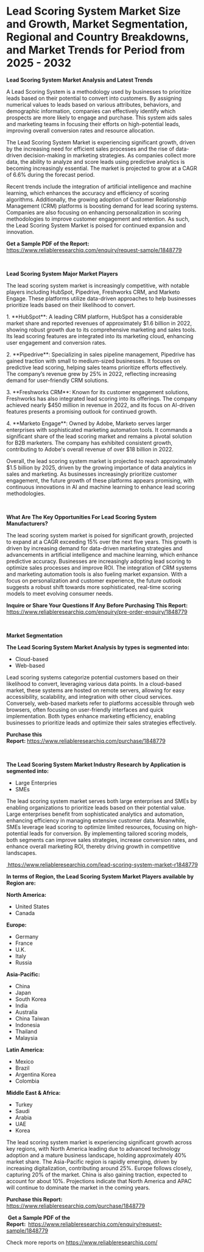 <p><h1>Lead Scoring System Market Size and Growth, Market Segmentation, Regional and Country Breakdowns, and Market Trends for Period from 2025 -  2032</h1></p><p><strong>Lead Scoring System Market Analysis and Latest Trends</strong></p>
<p><p>A Lead Scoring System is a methodology used by businesses to prioritize leads based on their potential to convert into customers. By assigning numerical values to leads based on various attributes, behaviors, and demographic information, companies can effectively identify which prospects are more likely to engage and purchase. This system aids sales and marketing teams in focusing their efforts on high-potential leads, improving overall conversion rates and resource allocation.</p><p>The Lead Scoring System Market is experiencing significant growth, driven by the increasing need for efficient sales processes and the rise of data-driven decision-making in marketing strategies. As companies collect more data, the ability to analyze and score leads using predictive analytics is becoming increasingly essential. The market is projected to grow at a CAGR of 6.6% during the forecast period. </p><p>Recent trends include the integration of artificial intelligence and machine learning, which enhances the accuracy and efficiency of scoring algorithms. Additionally, the growing adoption of Customer Relationship Management (CRM) platforms is boosting demand for lead scoring systems. Companies are also focusing on enhancing personalization in scoring methodologies to improve customer engagement and retention. As such, the Lead Scoring System Market is poised for continued expansion and innovation.</p></p>
<p><strong>Get a Sample PDF of the Report:&nbsp;</strong> <a href="https://www.reliableresearchiq.com/enquiry/request-sample/1848779?utm_campaign=2707&utm_medium=2&utm_source=Github&utm_content=ia&utm_term=11032025&utm_id=lead-scoring-system">https://www.reliableresearchiq.com/enquiry/request-sample/1848779</a></p>
<p>&nbsp;</p>
<p><strong>Lead Scoring System Major Market Players</strong></p>
<p><p>The lead scoring system market is increasingly competitive, with notable players including HubSpot, Pipedrive, Freshworks CRM, and Marketo Engage. These platforms utilize data-driven approaches to help businesses prioritize leads based on their likelihood to convert. </p><p>1. **HubSpot**: A leading CRM platform, HubSpot has a considerable market share and reported revenues of approximately $1.6 billion in 2022, showing robust growth due to its comprehensive marketing and sales tools. Its lead scoring features are integrated into its marketing cloud, enhancing user engagement and conversion rates.</p><p>2. **Pipedrive**: Specializing in sales pipeline management, Pipedrive has gained traction with small to medium-sized businesses. It focuses on predictive lead scoring, helping sales teams prioritize efforts effectively. The company’s revenue grew by 25% in 2022, reflecting increasing demand for user-friendly CRM solutions.</p><p>3. **Freshworks CRM**: Known for its customer engagement solutions, Freshworks has also integrated lead scoring into its offerings. The company achieved nearly $450 million in revenue in 2022, and its focus on AI-driven features presents a promising outlook for continued growth.</p><p>4. **Marketo Engage**: Owned by Adobe, Marketo serves larger enterprises with sophisticated marketing automation tools. It commands a significant share of the lead scoring market and remains a pivotal solution for B2B marketers. The company has exhibited consistent growth, contributing to Adobe's overall revenue of over $18 billion in 2022.</p><p>Overall, the lead scoring system market is projected to reach approximately $1.5 billion by 2025, driven by the growing importance of data analytics in sales and marketing. As businesses increasingly prioritize customer engagement, the future growth of these platforms appears promising, with continuous innovations in AI and machine learning to enhance lead scoring methodologies.</p></p>
<p>&nbsp;</p>
<p><strong>What Are The Key Opportunities For Lead Scoring System Manufacturers?</strong></p>
<p><p>The lead scoring system market is poised for significant growth, projected to expand at a CAGR exceeding 15% over the next five years. This growth is driven by increasing demand for data-driven marketing strategies and advancements in artificial intelligence and machine learning, which enhance predictive accuracy. Businesses are increasingly adopting lead scoring to optimize sales processes and improve ROI. The integration of CRM systems and marketing automation tools is also fueling market expansion. With a focus on personalization and customer experience, the future outlook suggests a robust shift towards more sophisticated, real-time scoring models to meet evolving consumer needs.</p></p>
<p><strong>Inquire or Share Your Questions If Any Before Purchasing This Report:</strong> <a href="https://www.reliableresearchiq.com/enquiry/pre-order-enquiry/1848779?utm_campaign=2707&utm_medium=2&utm_source=Github&utm_content=ia&utm_term=11032025&utm_id=lead-scoring-system">https://www.reliableresearchiq.com/enquiry/pre-order-enquiry/1848779</a></p>
<p>&nbsp;</p>
<p><strong>Market Segmentation</strong></p>
<p><strong>The Lead Scoring System Market Analysis by types is segmented into:</strong></p>
<p><ul><li>Cloud-based</li><li>Web-based</li></ul></p>
<p><p>Lead scoring systems categorize potential customers based on their likelihood to convert, leveraging various data points. In a cloud-based market, these systems are hosted on remote servers, allowing for easy accessibility, scalability, and integration with other cloud services. Conversely, web-based markets refer to platforms accessible through web browsers, often focusing on user-friendly interfaces and quick implementation. Both types enhance marketing efficiency, enabling businesses to prioritize leads and optimize their sales strategies effectively.</p></p>
<p><strong>Purchase this Report:&nbsp;</strong><a href="https://www.reliableresearchiq.com/purchase/1848779?utm_campaign=2707&utm_medium=2&utm_source=Github&utm_content=ia&utm_term=11032025&utm_id=lead-scoring-system">https://www.reliableresearchiq.com/purchase/1848779</a></p>
<p>&nbsp;</p>
<p><strong>The Lead Scoring System Market Industry Research by Application is segmented into:</strong></p>
<p><ul><li>Large Enterpries</li><li>SMEs</li></ul></p>
<p><p>The lead scoring system market serves both large enterprises and SMEs by enabling organizations to prioritize leads based on their potential value. Large enterprises benefit from sophisticated analytics and automation, enhancing efficiency in managing extensive customer data. Meanwhile, SMEs leverage lead scoring to optimize limited resources, focusing on high-potential leads for conversion. By implementing tailored scoring models, both segments can improve sales strategies, increase conversion rates, and enhance overall marketing ROI, thereby driving growth in competitive landscapes.</p></p>
<p><a href="https://www.reliableresearchiq.com/lead-scoring-system-market-r1848779?utm_campaign=2707&utm_medium=2&utm_source=Github&utm_content=ia&utm_term=11032025&utm_id=lead-scoring-system">&nbsp;https://www.reliableresearchiq.com/lead-scoring-system-market-r1848779</a></p>
<p><strong>In terms of Region, the Lead Scoring System Market Players available by Region are:</strong></p>
<p>
    <p> <strong> North America: </strong>
        <ul>
            <li>United States</li>
            <li>Canada</li>
        </ul>
        </p> 
    <p> <strong> Europe: </strong>
        <ul>
            <li>Germany</li>
            <li>France</li>
            <li>U.K.</li>
            <li>Italy</li>
            <li>Russia</li>
        </ul>
        </p> 
    <p> <strong> Asia-Pacific: </strong>
        <ul>
            <li>China</li>
            <li>Japan</li>
            <li>South Korea</li>
            <li>India</li>
            <li>Australia</li>
            <li>China Taiwan</li>
            <li>Indonesia</li>
            <li>Thailand</li>
            <li>Malaysia</li>
        </ul>
        </p> 
    <p> <strong> Latin America: </strong>
        <ul>
            <li>Mexico</li>
            <li>Brazil</li>
            <li>Argentina Korea</li>
            <li>Colombia</li>
        </ul>
        </p> 
    <p> <strong> Middle East & Africa: </strong>
        <ul>
            <li>Turkey</li>
            <li>Saudi</li>
            <li>Arabia</li>
            <li>UAE</li>
            <li>Korea</li>
        </ul>
    </p>
    </p>
<p><p>The lead scoring system market is experiencing significant growth across key regions, with North America leading due to advanced technology adoption and a mature business landscape, holding approximately 40% market share. The Asia-Pacific region is rapidly emerging, driven by increasing digitalization, contributing around 25%. Europe follows closely, capturing 20% of the market. China is also gaining traction, expected to account for about 10%. Projections indicate that North America and APAC will continue to dominate the market in the coming years.</p></p>
<p><strong>Purchase this Report: </strong><a href="https://www.reliableresearchiq.com/purchase/1848779?utm_campaign=2707&utm_medium=2&utm_source=Github&utm_content=ia&utm_term=11032025&utm_id=lead-scoring-system">https://www.reliableresearchiq.com/purchase/1848779</a></p>
<p>&nbsp;<strong>Get a Sample PDF of the Report:&nbsp;&nbsp;</strong><a href="https://www.reliableresearchiq.com/enquiry/request-sample/1848779?utm_campaign=2707&utm_medium=2&utm_source=Github&utm_content=ia&utm_term=11032025&utm_id=lead-scoring-system">https://www.reliableresearchiq.com/enquiry/request-sample/1848779</a></p>
<p><strong></strong></p>
<p>Check more reports on <a href="https://www.reliableresearchiq.com/?utm_campaign=2707&utm_medium=2&utm_source=Github&utm_content=ia&utm_term=11032025&utm_id=lead-scoring-system">https://www.reliableresearchiq.com/</a></p>